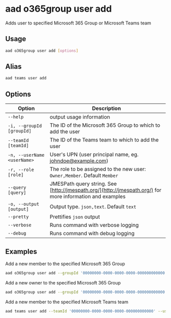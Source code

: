 # aad o365group user add

Adds user to specified Microsoft 365 Group or Microsoft Teams team

## Usage

```sh
aad o365group user add [options]
```

## Alias

```sh
aad teams user add
```

## Options

Option|Description
------|-----------
`--help`|output usage information
`-i, --groupId [groupId]`|The ID of the Microsoft 365 Group to which to add the user
`--teamId [teamId]`|The ID of the Teams team to which to add the user
`-n, --userName <userName>`|User's UPN (user principal name, eg. johndoe@example.com)
`-r, --role [role]`|The role to be assigned to the new user: `Owner,Member`. Default `Member`
`--query [query]`|JMESPath query string. See [http://jmespath.org/](http://jmespath.org/) for more information and examples
`-o, --output [output]`|Output type. `json,text`. Default `text`
`--pretty`|Prettifies `json` output
`--verbose`|Runs command with verbose logging
`--debug`|Runs command with debug logging

## Examples

Add a new member to the specified Microsoft 365 Group

```sh
aad o365group user add --groupId '00000000-0000-0000-0000-000000000000' --userName 'anne.matthews@contoso.onmicrosoft.com'
```

Add a new owner to the specified Microsoft 365 Group

```sh
aad o365group user add --groupId '00000000-0000-0000-0000-000000000000' --userName 'anne.matthews@contoso.onmicrosoft.com' --role Owner
```

Add a new member to the specified Microsoft Teams team

```sh
aad teams user add --teamId '00000000-0000-0000-0000-000000000000' --userName 'anne.matthews@contoso.onmicrosoft.com'
```